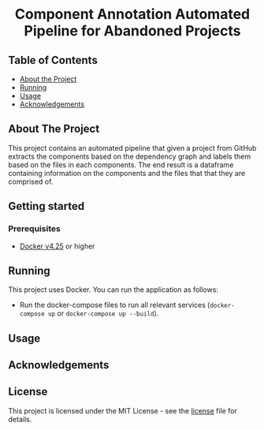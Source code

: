 <br />
<p align="center">
  <h1 align="center">Component Annotation Automated Pipeline for Abandoned Projects</h1>

  <p align="center">
  </p>
</p>

## Table of Contents
* [About the Project](#about-the-project)
* [Running](#running)
* [Usage](#usage)
* [Acknowledgements](#acknowledgements)

## About The Project

This project contains an automated pipeline that given a project from GitHub extracts the components based on the dependency graph
and labels them based on the files in each components. The end result is a dataframe containing information on the components and the files that
that they are comprised of.

## Getting started
### Prerequisites

- [Docker v4.25](https://www.docker.com/get-started) or higher

## Running
<!--
-->
This project uses Docker. You can run the application as follows:

- Run the docker-compose files to run all relevant services (`docker-compose up` or `docker-compose up --build`).

## Usage

## Acknowledgements

## License

This project is licensed under the MIT License - see the [license](./license.txt) file for details.
